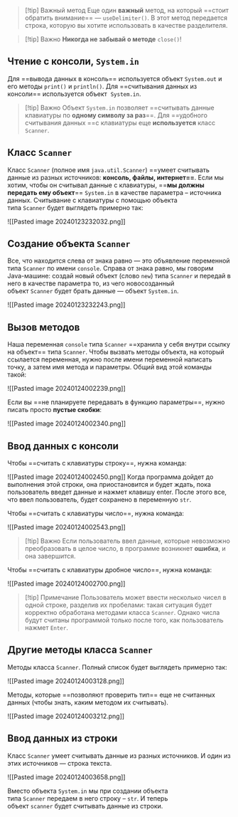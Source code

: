 > [!tip] Важный метод
> Еще один **важный** метод, на который ==стоит обратить внимание== — `useDelimiter()`.
> В этот метод передается строка, которую вы хотите использовать в качестве разделителя.

> [!tip] Важно
> **Никогда не забывай о методе** `close()`!
## Чтение с консоли, `System.in`
Для ==вывода данных в консоль== используется объект `System.out` и его методы `print()` и `println()`.
Для ==считывания данных из консоли== используется объект  `System.in`.

> [!tip] Важно
> Объект `System.in` позволяет ==считывать данные клавиатуры по **одному символу за раз**==. Для ==удобного считывания данных ==с клавиатуры еще **используется** класс `Scanner`. 

## Класс `Scanner`
Класс `Scanner` (полное имя `java.util.Scanner`) ==умеет считывать данные из разных источников: **консоль, файлы, интернет==**. Если мы хотим, чтобы он считывал данные с клавиатуры, ==**мы должны передать ему объект**==  `System.in` в качестве параметра – источника данных.
Считывание с клавиатуры с помощью объекта типа `Scanner` будет выглядеть примерно так:

![[Pasted image 20240123232032.png]]
## Создание объекта `Scanner`
Все, что находится слева от знака равно — это объявление переменной типа `Scanner` по имени `console`.
Справа от знака равно, мы говорим Java-машине: создай новый объект (слово `new`) типа `Scanner` и передай в него в качестве параметра то, из чего новосозданный объект `Scanner` будет брать данные — объект `System.in`.

![[Pasted image 20240123232243.png]]

## Вызов методов
Наша переменная `console` типа `Scanner` ==хранила у себя внутри ссылку на объект== типа `Scanner`.
Чтобы вызвать методы объекта, на который ссылается переменная, нужно после имени переменной написать точку, а затем имя метода и параметры. 
Общий вид этой команды такой:

![[Pasted image 20240124002239.png]]

Если вы ==не планируете передавать в функцию параметры==, нужно писать просто **пустые скобки**:

![[Pasted image 20240124002340.png]]

## Ввод данных с консоли
Чтобы ==считать с клавиатуры строку==, нужна команда:

![[Pasted image 20240124002450.png]]
Когда программа дойдет до выполнения этой строки, она приостановится и будет ждать, пока пользователь введет данные и нажмет клавишу enter. После этого все, что ввел пользователь, будет сохранено в переменную `str`.

Чтобы ==считать с клавиатуры число==, нужна команда:

![[Pasted image 20240124002543.png]]

> [!tip] Важно
> Если пользователь ввел данные, которые невозможно преобразовать в целое число, в программе возникнет **ошибка**, и она завершится.

Чтобы ==считать с клавиатуры дробное число==, нужна команда:

![[Pasted image 20240124002700.png]]

> [!tip] Примечание
> Пользователь может ввести несколько чисел в одной строке, разделив их пробелами: такая ситуация будет корректно обработана методами класса `Scanner`. Однако числа будут считаны программой только после того, как пользователь нажмет `Enter`.

## Другие методы класса `Scanner`

Методы класса `Scanner`. Полный список будет выглядеть примерно так:

![[Pasted image 20240124003128.png]]

Методы, которые ==позволяют проверить тип== еще не считанных данных (чтобы знать, каким методом их считывать).

![[Pasted image 20240124003212.png]]

## Ввод данных из строки
Класс `Scanner` умеет считывать данные из разных источников. И один из этих источников — строка текста.

![[Pasted image 20240124003658.png]]

Вместо объекта `System.in` мы при создании объекта типа `Scanner` передаем в него строку – `str`. И теперь объект `scanner` будет считывать данные из строки.

